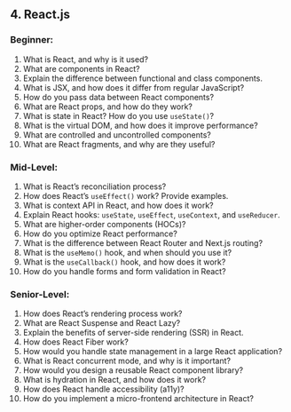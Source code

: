 
## **4. React.js**

### **Beginner:**

1. What is React, and why is it used?
2. What are components in React?
3. Explain the difference between functional and class components.
4. What is JSX, and how does it differ from regular JavaScript?
5. How do you pass data between React components?
6. What are React props, and how do they work?
7. What is state in React? How do you use `useState()`?
8. What is the virtual DOM, and how does it improve performance?
9. What are controlled and uncontrolled components?
10. What are React fragments, and why are they useful?

### **Mid-Level:**

1. What is React’s reconciliation process?
2. How does React’s `useEffect()` work? Provide examples.
3. What is context API in React, and how does it work?
4. Explain React hooks: `useState`, `useEffect`, `useContext`, and `useReducer`.
5. What are higher-order components (HOCs)?
6. How do you optimize React performance?
7. What is the difference between React Router and Next.js routing?
8. What is the `useMemo()` hook, and when should you use it?
9. What is the `useCallback()` hook, and how does it work?
10. How do you handle forms and form validation in React?

### **Senior-Level:**

1. How does React’s rendering process work?
2. What are React Suspense and React Lazy?
3. Explain the benefits of server-side rendering (SSR) in React.
4. How does React Fiber work?
5. How would you handle state management in a large React application?
6. What is React concurrent mode, and why is it important?
7. How would you design a reusable React component library?
8. What is hydration in React, and how does it work?
9. How does React handle accessibility (a11y)?
10. How do you implement a micro-frontend architecture in React?
